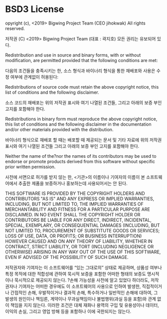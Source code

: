 ﻿BSD3 License
=========
opyright (c), <2019> Bigwing Project Team (CEO jihokwak)
All rights reserved.

저작권 (C) <2019> Bigwing Project Team (대표 : 곽지호)
모든 권리는 유보되어 있다.

Redistribution and use in source and binary forms, with or without modification, are permitted provided that the following conditions are met:

다음의 조건들을 충족시키는 한, 소스 형식과 바이너리 형식을 통한 재배포와 사용은 수정 여부에 관계없이 허용된다:

Redistributions of source code must retain the above copyright notice, this list of conditions and the following disclaimer.

소스 코드의 재배포는 위의 저작권 표시와 여기 나열된 조건들, 그리고 아래의 보증 부인 고지를 포함해야 한다.

Redistributions in binary form must reproduce the above copyright notice, this list of conditions and the following disclaimer in the documentation and/or other materials provided with the distribution.

바이너리 형식으로 재배포 할 때는 배포할 때 제공되는 문서 및 기타 자료에 위의 저작권 표시와 여기 나열된 조건들 그리고 아래의 보증 부인 고지를 포함해야 한다.

Neither the name of the?nor the names of its contributors may be used to endorse or promote products derived from this software without specific prior written permission.

사전에 서면으로 허가를 받지 않는 한, <기관>의 이름이나 기여자의 이름이 본 소프트웨어에서 추출한 제품을 보증하거나 홍보하는데 사용되어서는 안 된다.

THIS SOFTWARE IS PROVIDED BY THE COPYRIGHT HOLDERS AND CONTRIBUTORS "AS IS" AND ANY EXPRESS OR IMPLIED WARRANTIES, INCLUDING, BUT NOT LIMITED TO, THE IMPLIED WARRANTIES OF MERCHANTABILITY AND FITNESS FOR A PARTICULAR PURPOSE ARE DISCLAIMED. IN NO EVENT SHALL THE COPYRIGHT HOLDER OR CONTRIBUTORS BE LIABLE FOR ANY DIRECT, INDIRECT, INCIDENTAL, SPECIAL, EXEMPLARY, OR CONSEQUENTIAL DAMAGES (INCLUDING, BUT NOT LIMITED TO, PROCUREMENT OF SUBSTITUTE GOODS OR SERVICES; LOSS OF USE, DATA, OR PROFITS; OR BUSINESS INTERRUPTION) HOWEVER CAUSED AND ON ANY THEORY OF LIABILITY, WHETHER IN CONTRACT, STRICT LIABILITY, OR TORT (INCLUDING NEGLIGENCE OR OTHERWISE) ARISING IN ANY WAY OUT OF THE USE OF THIS SOFTWARE, EVEN IF ADVISED OF THE POSSIBILITY OF SUCH DAMAGE.

저작권자와 기여자는 이 소프트웨어를 “있는 그대로의” 상태로 제공하며, 상품성 여부나 특정 목적에 대한 적합성에 관하여 묵시적 보증을 포함한 어떠한 형태의 보증도 명시적이나 묵시적으로 제공되지 않는다. ?손해 가능성을 사전에 알고 있었다 하더라도, 저작권자나 기여자는 어떠한 경우에도 이 소프트웨어의 사용으로 인하여 발생한, 직접적이거나 간접적인 손해, 우발적이거나 결과적 손해, 특수하거나 일반적인 손해에 대하여, 그 발생의 원인이나 책임론, 계약이나 무과실책임이나 불법행위(과실 등을 포함)와 관계 없이 책임을 지지 않는다. 이러한 조건은 대체 재화나 용역의 구입 및 유용성이나 데이터, 이익의 손실, 그리고 영업 방해 등을 포함하나 이에 국한되지는 않는다.